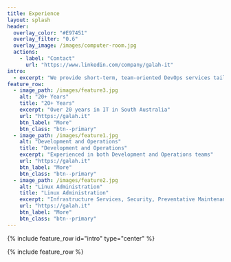 ```yaml
---
title: Experience
layout: splash
header:
  overlay_color: "#E97451"
  overlay_filter: "0.6"
  overlay_image: /images/computer-room.jpg
  actions:
    - label: "Contact"
      url: "https://www.linkedin.com/company/galah-it"
intro: 
  - excerpt: "We provide short-term, team-oriented DevOps services tailored for local small businesses. Our skilled engineers integrate seamlessly with your team to streamline workflows, optimise infrastructure, and accelerate deployments. With a focus on clear communication and collaboration, we help you tackle DevOps challenges efficiently - without the overhead of a full-time hire. Let’s discuss how we can support your business and achieve your goals."
feature_row:
  - image_path: /images/feature3.jpg
    alt: "20+ Years"
    title: "20+ Years"
    excerpt: "Over 20 years in IT in South Australia"
    url: "https://galah.it"
    btn_label: "More"
    btn_class: "btn--primary"
  - image_path: /images/feature1.jpg
    alt: "Development and Operations"
    title: "Development and Operations"
    excerpt: "Experienced in both Development and Operations teams"
    url: "https://galah.it"
    btn_label: "More"
    btn_class: "btn--primary"
  - image_path: /images/feature2.jpg
    alt: "Linux Administration"
    title: "Linux Administration"
    excerpt: "Infrastructure Services, Security, Preventative Maintenance"
    url: "https://galah.it"
    btn_label: "More"
    btn_class: "btn--primary"
---
```


{% include feature_row id="intro" type="center" %}

{% include feature_row %}